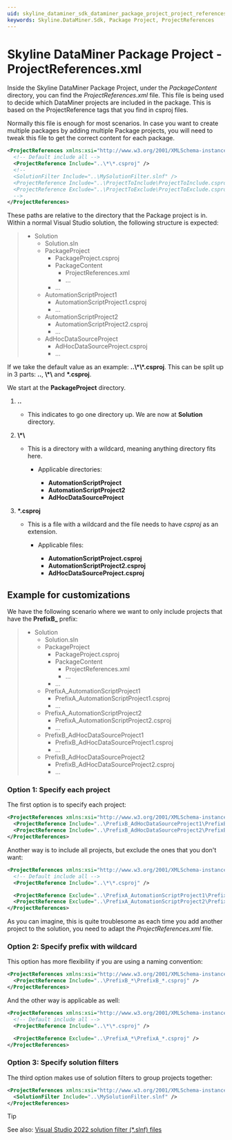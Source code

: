 ```yaml
---
uid: skyline_dataminer_sdk_dataminer_package_project_project_references
keywords: Skyline.DataMiner.Sdk, Package Project, ProjectReferences
---
```


# Skyline DataMiner Package Project - ProjectReferences.xml

Inside the Skyline DataMiner Package Project, under the *PackageContent* directory, you can find the *ProjectReferences.xml* file. This file is being used to decide which DataMiner projects are included in the package. This is based on the ProjectReference tags that you find in csproj files.

Normally this file is enough for most scenarios. In case you want to create multiple packages by adding multiple Package projects, you will need to tweak this file to get the correct content for each package.

```xml
<ProjectReferences xmlns:xsi="http://www.w3.org/2001/XMLSchema-instance" xmlns:xsd="http://www.w3.org/2001/XMLSchema" xmlns="http://www.skyline.be/projectReferences">
  <!-- Default include all -->
  <ProjectReference Include="..\*\*.csproj" />
  <!--
  <SolutionFilter Include="..\MySolutionFilter.slnf" />
  <ProjectReference Include="..\ProjectToInclude\ProjectToInclude.csproj" />
  <ProjectReference Exclude="..\ProjectToExclude\ProjectToExclude.csproj" />  
  -->
</ProjectReferences>
```

These paths are relative to the directory that the Package project is in. Within a normal Visual Studio solution, the following structure is expected:

> - Solution
>   - Solution.sln
>   - PackageProject
>     - PackageProject.csproj
>     - PackageContent
>       - ProjectReferences.xml
>       - ...
>     - ...
>   - AutomationScriptProject1
>     - AutomationScriptProject1.csproj
>     - ...
>   - AutomationScriptProject2
>     - AutomationScriptProject2.csproj
>     - ...
>   - AdHocDataSourceProject
>     - AdHocDataSourceProject.csproj
>     - ...

If we take the default value as an example: **..\\\*\\\*.csproj**. This can be split up in 3 parts: **..**, **\\\*\\** and **\*.csproj**.

We start at the **PackageProject** directory.

1. **..**

   - This indicates to go one directory up. We are now at **Solution** directory.

1. **\\\*\\**

   - This is a directory with a wildcard, meaning anything directory fits here.

       - Applicable directories:

           - **AutomationScriptProject**
           - **AutomationScriptProject2**
           - **AdHocDataSourceProject**

1. **\*.csproj**

   - This is a file with a wildcard and the file needs to have *csproj* as an extension.

       - Applicable files:

           - **AutomationScriptProject.csproj**
           - **AutomationScriptProject2.csproj**
           - **AdHocDataSourceProject.csproj**

## Example for customizations

We have the following scenario where we want to only include projects that have the **PrefixB_** prefix:

> - Solution
>   - Solution.sln
>   - PackageProject
>     - PackageProject.csproj
>     - PackageContent
>       - ProjectReferences.xml
>       - ...
>     - ...
>   - PrefixA_AutomationScriptProject1
>     - PrefixA_AutomationScriptProject1.csproj
>     - ...
>   - PrefixA_AutomationScriptProject2
>     - PrefixA_AutomationScriptProject2.csproj
>     - ...
>   - PrefixB_AdHocDataSourceProject1
>     - PrefixB_AdHocDataSourceProject1.csproj
>     - ...
>   - PrefixB_AdHocDataSourceProject2
>     - PrefixB_AdHocDataSourceProject2.csproj
>     - ...

### Option 1: Specify each project

The first option is to specify each project:

```xml
<ProjectReferences xmlns:xsi="http://www.w3.org/2001/XMLSchema-instance" xmlns:xsd="http://www.w3.org/2001/XMLSchema" xmlns="http://www.skyline.be/projectReferences">
  <ProjectReference Include="..\PrefixB_AdHocDataSourceProject1\PrefixB_AdHocDataSourceProject1.csproj" />
  <ProjectReference Include="..\PrefixB_AdHocDataSourceProject2\PrefixB_AdHocDataSourceProject2.csproj" />
</ProjectReferences>
```

Another way is to include all projects, but exclude the ones that you don't want:

```xml
<ProjectReferences xmlns:xsi="http://www.w3.org/2001/XMLSchema-instance" xmlns:xsd="http://www.w3.org/2001/XMLSchema" xmlns="http://www.skyline.be/projectReferences">
  <!-- Default include all -->
  <ProjectReference Include="..\*\*.csproj" />

  <ProjectReference Exclude="..\PrefixA_AutomationScriptProject1\PrefixA_AutomationScriptProject1.csproj" />
  <ProjectReference Exclude="..\PrefixA_AutomationScriptProject2\PrefixA_AutomationScriptProject2.csproj" />
</ProjectReferences>
```

As you can imagine, this is quite troublesome as each time you add another project to the solution, you need to adapt the *ProjectReferences.xml* file.

### Option 2: Specify prefix with wildcard

This option has more flexibility if you are using a naming convention:

```xml
<ProjectReferences xmlns:xsi="http://www.w3.org/2001/XMLSchema-instance" xmlns:xsd="http://www.w3.org/2001/XMLSchema" xmlns="http://www.skyline.be/projectReferences">
  <ProjectReference Include="..\PrefixB_*\PrefixB_*.csproj" />
</ProjectReferences>
```

And the other way is applicable as well:

```xml
<ProjectReferences xmlns:xsi="http://www.w3.org/2001/XMLSchema-instance" xmlns:xsd="http://www.w3.org/2001/XMLSchema" xmlns="http://www.skyline.be/projectReferences">
  <!-- Default include all -->
  <ProjectReference Include="..\*\*.csproj" />

  <ProjectReference Exclude="..\PrefixA_*\PrefixA_*.csproj" />
</ProjectReferences>
```

### Option 3: Specify solution filters

The third option makes use of solution filters to group projects together:

```xml
<ProjectReferences xmlns:xsi="http://www.w3.org/2001/XMLSchema-instance" xmlns:xsd="http://www.w3.org/2001/XMLSchema" xmlns="http://www.skyline.be/projectReferences">
  <SolutionFilter Include="..\MySolutionFilter.slnf" />
</ProjectReferences>
```

> [!TIP]
> See also: [Visual Studio 2022 solution filter (*.slnf) files](xref:skyline_dataminer_sdk_solution_filter_files)
